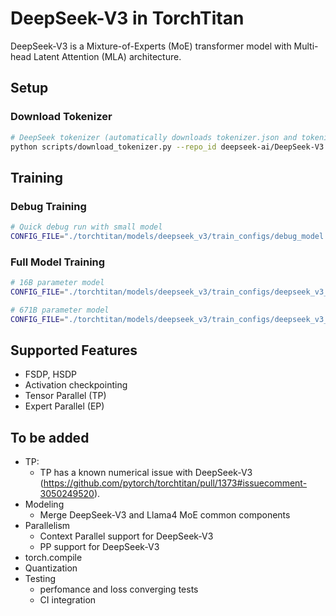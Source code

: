 # DeepSeek-V3 in TorchTitan

DeepSeek-V3 is a Mixture-of-Experts (MoE) transformer model with Multi-head Latent Attention (MLA) architecture.

## Setup

### Download Tokenizer

```bash
# DeepSeek tokenizer (automatically downloads tokenizer.json and tokenizer_config.json)
python scripts/download_tokenizer.py --repo_id deepseek-ai/DeepSeek-V3
```

## Training

### Debug Training

```bash
# Quick debug run with small model
CONFIG_FILE="./torchtitan/models/deepseek_v3/train_configs/debug_model.toml" ./run_train.sh
```

### Full Model Training

```bash
# 16B parameter model
CONFIG_FILE="./torchtitan/models/deepseek_v3/train_configs/deepseek_v3_16b.toml" ./run_train.sh
```

```bash
# 671B parameter model
CONFIG_FILE="./torchtitan/models/deepseek_v3/train_configs/deepseek_v3_671b.toml" ./run_train.sh
```


## Supported Features
- FSDP, HSDP
- Activation checkpointing
- Tensor Parallel (TP)
- Expert Parallel (EP)


## To be added
- TP:
    - TP has a known numerical issue with DeepSeek-V3 (https://github.com/pytorch/torchtitan/pull/1373#issuecomment-3050249520).
- Modeling
    - Merge DeepSeek-V3 and Llama4 MoE common components
- Parallelism
    - Context Parallel support for DeepSeek-V3
    - PP support for DeepSeek-V3
- torch.compile
- Quantization
- Testing
    - perfomance and loss converging tests
    - CI integration
